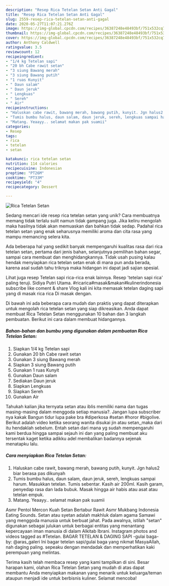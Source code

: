 ```yaml
---
description: "Resep Rica Tetelan Setan Anti Gagal"
title: "Resep Rica Tetelan Setan Anti Gagal"
slug: 2559-resep-rica-tetelan-setan-anti-gagal
date: 2020-05-27T11:07:21.276Z
image: https://img-global.cpcdn.com/recipes/36387248e48493bf/751x532cq70/rica-tetelan-setan-foto-resep-utama.jpg
thumbnail: https://img-global.cpcdn.com/recipes/36387248e48493bf/751x532cq70/rica-tetelan-setan-foto-resep-utama.jpg
cover: https://img-global.cpcdn.com/recipes/36387248e48493bf/751x532cq70/rica-tetelan-setan-foto-resep-utama.jpg
author: Anthony Caldwell
ratingvalue: 3.5
reviewcount: 12
recipeingredient:
- "1/4 kg Tetelan sapi"
- "20 bh Cabe rawit setan"
- "3 siung Bawang merah"
- "3 siung Bawang putih"
- "1 ruas Kunyit"
- " Daun salam"
- " Daun jeruk"
- " Lengkuas"
- " Sereh"
- " Air"
recipeinstructions:
- "Haluskan cabe rawit, bawang merah, bawang putih, kunyit. Jgn halus2 biar berasa pas dikunyah"
- "Tumis bumbu halus, daun salam, daun jeruk, sereh, lengkuas sampai harum. Masukkan tetelan. Tumis sebentar. Kasih air 200ml. Kasih garam, penyedap rasa dan lada bubuk. Masak hingga air habis atau asat atau tetelan empuk."
- "Matang. Yeaayy.. selamat makan pak suamii"
categories:
- Resep
tags:
- rica
- tetelan
- setan

katakunci: rica tetelan setan 
nutrition: 114 calories
recipecuisine: Indonesian
preptime: "PT26M"
cooktime: "PT33M"
recipeyield: "4"
recipecategory: Dessert

---
```



![Rica Tetelan Setan](https://img-global.cpcdn.com/recipes/36387248e48493bf/751x532cq70/rica-tetelan-setan-foto-resep-utama.jpg)

Sedang mencari ide resep rica tetelan setan yang unik? Cara membuatnya memang tidak terlalu sulit namun tidak gampang juga. Jika keliru mengolah maka hasilnya tidak akan memuaskan dan bahkan tidak sedap. Padahal rica tetelan setan yang enak seharusnya memiliki aroma dan cita rasa yang mampu memancing selera kita.

Ada beberapa hal yang sedikit banyak mempengaruhi kualitas rasa dari rica tetelan setan, pertama dari jenis bahan, selanjutnya pemilihan bahan segar, sampai cara membuat dan menghidangkannya. Tidak usah pusing kalau hendak menyiapkan rica tetelan setan enak di mana pun anda berada, karena asal sudah tahu triknya maka hidangan ini dapat jadi sajian spesial.

Lihat juga resep Tetelan sapi rica-rica enak lainnya. Resep &#39;tetelan sapi rica&#39; paling teruji. Sidiya Putri Utama. #ricarica#masak&amp;makan#kulinerindonesia subscribe like coment &amp; share Vlog kali ini kita memasak tetelan daging sapi yang di masak rica rica Di masak dengan.


Di bawah ini ada beberapa cara mudah dan praktis yang dapat diterapkan untuk mengolah rica tetelan setan yang siap dikreasikan. Anda dapat membuat Rica Tetelan Setan menggunakan 10 bahan dan 3 langkah pembuatan. Berikut ini cara dalam membuat hidangannya.

<!--inarticleads1-->

##### Bahan-bahan dan bumbu yang digunakan dalam pembuatan Rica Tetelan Setan:

1. Siapkan 1/4 kg Tetelan sapi
1. Gunakan 20 bh Cabe rawit setan
1. Gunakan 3 siung Bawang merah
1. Siapkan 3 siung Bawang putih
1. Gunakan 1 ruas Kunyit
1. Gunakan  Daun salam
1. Sediakan  Daun jeruk
1. Siapkan  Lengkuas
1. Siapkan  Sereh
1. Gunakan  Air


Tahukah kalian jika ternyata setan atau iblis memiliki nama dan tugas masing-masing dalam menggoda setiap manusia?. Jangan lupa subscriber nya kakak Bangun tidur lupa pake bra #diperkosa #setan #horor #bigolive. Berikut adalah video ketika seorang wanita disukai jin atau setan,,maka dari itu hendaklah sebelum. Entah setan dari mana yg sudah mempengaruhi kami berdua hingga sampai sejauh ini dan yang paling membuat aku tersentak kaget ketika adikku adel membalikan badannya sejenak menatapku lalu. 

<!--inarticleads2-->

##### Cara menyiapkan Rica Tetelan Setan:

1. Haluskan cabe rawit, bawang merah, bawang putih, kunyit. Jgn halus2 biar berasa pas dikunyah
1. Tumis bumbu halus, daun salam, daun jeruk, sereh, lengkuas sampai harum. Masukkan tetelan. Tumis sebentar. Kasih air 200ml. Kasih garam, penyedap rasa dan lada bubuk. Masak hingga air habis atau asat atau tetelan empuk.
1. Matang. Yeaayy.. selamat makan pak suamii


Asmr Pentol Mercon Kuah Setan Bertabur Rawit Asmr Mukbang Indonesia Eating Sounds. Setan atau syetan adalah makhluk dalam agama Samawi yang menggoda manusia untuk berbuat jahat. Pada awalnya, istilah &#34;setan&#34; digunakan sebagai julukan untuk berbagai entitas yang menantang kepercayaan iman manusia di dalam Alkitab Ibrani. Instagram photos and videos tagged as #Tetelan. BAGAR TETELAN &amp; DAGING SAPI⁣ -gulai baga-⁣ by: @aras_galeri Ini bagar tetelan sapi/gulai baga yang nikmat MasyaAllah, nah daging paling. sepeaku dengan mendadak dan memperhatikan kaki perempuan yang melintas. 

Terima kasih telah membaca resep yang kami tampilkan di sini. Besar harapan kami, olahan Rica Tetelan Setan yang mudah di atas dapat membantu Anda menyiapkan makanan yang menarik untuk keluarga/teman ataupun menjadi ide untuk berbisnis kuliner. Selamat mencoba!
